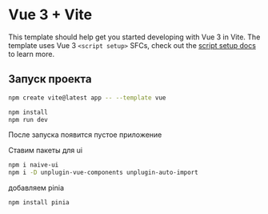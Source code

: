 # Vue 3 + Vite

This template should help get you started developing with Vue 3 in Vite. The template uses Vue 3 `<script setup>` SFCs, check out the [script setup docs](https://v3.vuejs.org/api/sfc-script-setup.html#sfc-script-setup) to learn more.

## Запуск проекта
```bash
npm create vite@latest app -- --template vue
```
```bash
npm install
npm run dev
```

После запуска появится пустое приложение

Cтавим пакеты для ui

```bash
npm i naive-ui
npm i -D unplugin-vue-components unplugin-auto-import
```
добавляем pinia
```bash
npm install pinia
```